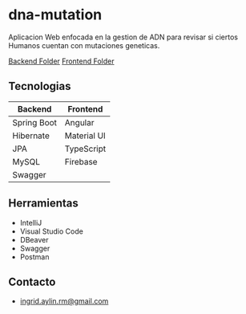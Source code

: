 # dna-mutation

Aplicacion Web enfocada en la gestion de ADN para revisar si ciertos Humanos cuentan con mutaciones geneticas.

[Backend Folder](./adn-mutation-api/)
[Frontend Folder](./adn-mutation-web/)

## Tecnologias

|Backend|Frontend|
| -- | -- |
|Spring Boot|Angular|
|Hibernate|Material UI|
|JPA|TypeScript|
|MySQL|Firebase|
|Swagger||

## Herramientas

- IntelliJ
- Visual Studio Code
- DBeaver
- Swagger
- Postman

## Contacto

- ingrid.aylin.rm@gmail.com
